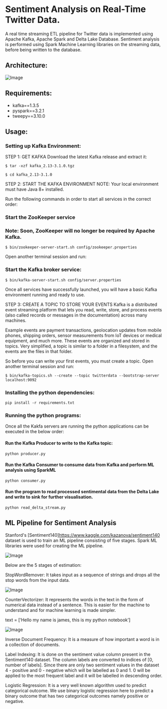 # Sentiment Analysis on Real-Time Twitter Data.

A real time streaming ETL pipeline for Twitter data is implemented using Apache Kafka, Apache Spark and Delta Lake Database. Sentiment analysis is performed using Spark Machine Learning libraries on the streaming data, before being written to the database.

## Architecture:

![Image](https://github.com/madhavms/Twitter-Sentiment-Analyser/blob/main/Images/SystemArchitecture.jpg?raw=true)

## Requirements:

* kafka==1.3.5
* pyspark==3.2.1
* tweepy==3.10.0

## Usage:

### Setting up Kafka Environment:

STEP 1: GET KAFKA
Download the latest Kafka release and extract it:

```
$ tar -xzf kafka_2.13-3.1.0.tgz

$ cd kafka_2.13-3.1.0 
```

STEP 2: START THE KAFKA ENVIRONMENT
NOTE: Your local environment must have Java 8+ installed.

Run the following commands in order to start all services in the correct order:

### Start the ZooKeeper service
### Note: Soon, ZooKeeper will no longer be required by Apache Kafka.
```
$ bin/zookeeper-server-start.sh config/zookeeper.properties
```

Open another terminal session and run:

### Start the Kafka broker service:
```
$ bin/kafka-server-start.sh config/server.properties
```
Once all services have successfully launched, you will have a basic Kafka environment running and ready to use.

STEP 3: CREATE A TOPIC TO STORE YOUR EVENTS
Kafka is a distributed event streaming platform that lets you read, write, store, and process events (also called records or messages in the documentation) across many machines.

Example events are payment transactions, geolocation updates from mobile phones, shipping orders, sensor measurements from IoT devices or medical equipment, and much more. These events are organized and stored in topics. Very simplified, a topic is similar to a folder in a filesystem, and the events are the files in that folder.

So before you can write your first events, you must create a topic. Open another terminal session and run:
```
$ bin/kafka-topics.sh --create --topic twitterdata --bootstrap-server localhost:9092
```


### Installing the python dependencies:
```
pip install -r requirements.txt
```

### Running the python programs:

Once all the Kakfa servers are running the python applications can be executed in the below order:

#### Run the Kafka Producer to write to the Kafka topic:
```
python producer.py
```
#### Run the Kafka Consumer to consume data from Kafka and perform ML analysis using SparkML
```
python consumer.py
```

#### Run the program to read processed sentimental data from the Delta Lake and write to sink for further visualisation.
```
python read_delta_stream.py
```

## ML Pipeline for Sentiment Analysis

Stanford's [Sentiment140]https://www.kaggle.com/kazanova/sentiment140 dataset is used to train an ML pipeline consisting of five stages. Spark ML libraries were used for creating the ML pipeline. 

![Image](https://github.com/madhavms/Twitter-Sentiment-Analyser/blob/main/Images/ML%20Pipeline.jpg)

Below are the 5 stages of estimation:

StopWordRemover: It takes input as a sequence of strings and drops all the stop words from the input data.

![Image](https://github.com/madhavms/Twitter-Sentiment-Analyser/blob/main/Images/StopWordRemover.png)


CounterVectorizer: It represents the words in the text in the form of numerical data instead of a sentence. This is easier for the machine to understand and for machine learning is made simpler.
	
text = [‘Hello my name is james, this is my python notebook’]

![Image](https://github.com/madhavms/Twitter-Sentiment-Analyser/blob/main/Images/CounterVectorizer.png)


Inverse Document Frequency: It is a measure of how important a word is in a collection of  documents.

Label Indexing: It is done on the sentiment value column present in the Sentiment140 dataset. The column labels are converted to indices of [0, number of labels]. Since there are only two sentiment values in the dataset 4 - positive and 0 - negative which will be labelled as 0 and 1. 0 will be applied to the most frequent label and it will be labelled in descending order.

Logistic Regression: It is a very well known algorithm used to predict categorical outcome. We use binary logistic regression here to predict a binary outcome that has two categorical outcomes namely positive or negative.






